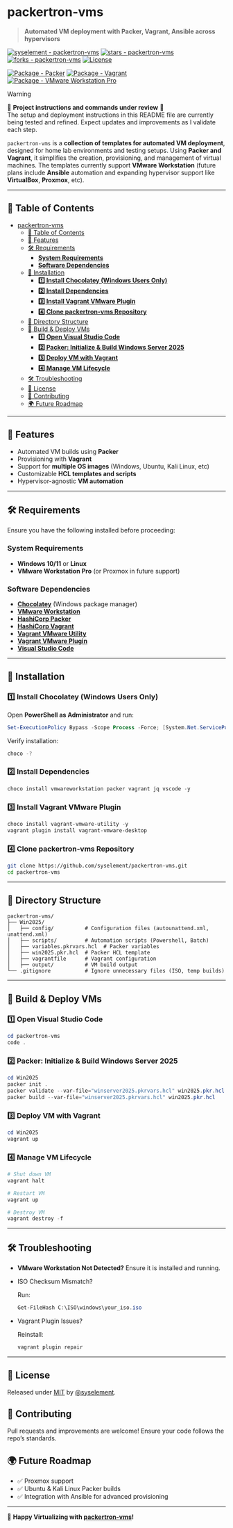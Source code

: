 # packertron-vms

> **Automated VM deployment with Packer, Vagrant, Ansible across hypervisors**

[![syselement - packertron-vms](https://img.shields.io/static/v1?label=syselement&message=packertron-vms&color=blue&logo=github)](https://github.com/syselement/packertron-vms) [![stars - packertron-vms](https://img.shields.io/github/stars/syselement/packertron-vms?style=social)](https://github.com/syselement/packertron-vms) [![forks - packertron-vms](https://img.shields.io/github/forks/syselement/packertron-vms?style=social)](https://github.com/syselement/packertron-vms) [![License](https://img.shields.io/badge/License-MIT-orange)](#-license "Go to license section")

[![Package - Packer](https://img.shields.io/badge/Packer->=1.11.2-brightgreen?logo=packer&logoColor=acqua)](https://developer.hashicorp.com/packer "Go to Packer homepage") [![Package - Vagrant](https://img.shields.io/badge/Vagrant->=2.4.3-brightgreen?logo=vagrant&logoColor=blue)](https://developer.hashicorp.com/vagrant "Go to Vagrant homepage") [![Package - VMware Workstation Pro](https://img.shields.io/badge/VMwareWorkstationPro->17.x-brightgreen?logo=vmware&logoColor=white)](https://www.vmware.com/products/desktop-hypervisor/workstation-and-fusion "Go to VMware Workstation homepage")

> [!WARNING]
> 🚧 **Project instructions and commands under review** 🚧  
> The setup and deployment instructions in this README file are currently being tested and refined.
> Expect updates and improvements as I validate each step.  

`packertron-vms` is a **collection of templates for automated VM deployment**, designed for home lab environments and testing setups. Using **Packer and Vagrant**, it simplifies the creation, provisioning, and management of virtual machines. The templates currently support **VMware Workstation** (future plans include **Ansible** automation and expanding hypervisor support like **VirtualBox**, **Proxmox**, etc).

---

## 📖 Table of Contents

- [packertron-vms](#packertron-vms)
  - [📖 Table of Contents](#-table-of-contents)
  - [🚀 Features](#-features)
  - [🛠 Requirements](#-requirements)
    - [**System Requirements**](#system-requirements)
    - [**Software Dependencies**](#software-dependencies)
  - [🔧 Installation](#-installation)
    - [**1️⃣ Install Chocolatey (Windows Users Only)**](#1️⃣-install-chocolatey-windows-users-only)
    - [**2️⃣ Install Dependencies**](#2️⃣-install-dependencies)
    - [**3️⃣ Install Vagrant VMware Plugin**](#3️⃣-install-vagrant-vmware-plugin)
    - [**4️⃣ Clone packertron-vms Repository**](#4️⃣-clone-packertron-vms-repository)
  - [📁 Directory Structure](#-directory-structure)
  - [🚀 Build \& Deploy VMs](#-build--deploy-vms)
    - [**1️⃣ Open Visual Studio Code**](#1️⃣-open-visual-studio-code)
    - [**2️⃣ Packer: Initialize \& Build Windows Server 2025**](#2️⃣-packer-initialize--build-windows-server-2025)
    - [**3️⃣ Deploy VM with Vagrant**](#3️⃣-deploy-vm-with-vagrant)
    - [**4️⃣ Manage VM Lifecycle**](#4️⃣-manage-vm-lifecycle)
  - [🛠 Troubleshooting](#-troubleshooting)
  - [📜 License](#-license)
  - [🤝 Contributing](#-contributing)
  - [🌍 Future Roadmap](#-future-roadmap)


---

## 🚀 Features

- Automated VM builds using **Packer**
- Provisioning with **Vagrant**
- Support for **multiple OS images** (Windows, Ubuntu, Kali Linux, etc)
- Customizable **HCL templates and scripts**
- Hypervisor-agnostic **VM automation**

------

## 🛠 Requirements

Ensure you have the following installed before proceeding:

### **System Requirements**

- **Windows 10/11** or **Linux**
- **VMware Workstation Pro** (or Proxmox in future support)

### **Software Dependencies**

- **[Chocolatey](https://chocolatey.org/)** (Windows package manager)
- **[VMware Workstation](https://support.broadcom.com/group/ecx/downloads)**
- **[HashiCorp Packer](https://www.packer.io/)**
- **[HashiCorp Vagrant](https://developer.hashicorp.com/vagrant/install?product_intent=vagrant)**
- **[Vagrant VMware Utility](https://developer.hashicorp.com/vagrant/docs/providers/vmware/vagrant-vmware-utility)**
- **[Vagrant VMware Plugin](https://developer.hashicorp.com/vagrant/docs/providers/vmware/installation)**
- **[Visual Studio Code](https://code.visualstudio.com/)**

------

## 🔧 Installation

### **1️⃣ Install Chocolatey (Windows Users Only)**

Open **PowerShell as Administrator** and run:

```powershell
Set-ExecutionPolicy Bypass -Scope Process -Force; [System.Net.ServicePointManager]::SecurityProtocol = [System.Net.ServicePointManager]::SecurityProtocol -bor 3072; iex ((New-Object System.Net.WebClient).DownloadString('https://community.chocolatey.org/install.ps1'))
```

Verify installation:

```powershell
choco -?
```

### **2️⃣ Install Dependencies**

```powershell
choco install vmwareworkstation packer vagrant jq vscode -y
```

### **3️⃣ Install Vagrant VMware Plugin**

```powershell
choco install vagrant-vmware-utility -y
vagrant plugin install vagrant-vmware-desktop
```

### **4️⃣ Clone packertron-vms Repository**

```bash
git clone https://github.com/syselement/packertron-vms.git
cd packertron-vms
```

------

## 📁 Directory Structure

```
packertron-vms/
├── Win2025/
│   ├── config/          # Configuration files (autounattend.xml, unattend.xml)
│   ├── scripts/         # Automation scripts (Powershell, Batch)
│   ├── variables.pkrvars.hcl  # Packer variables
│   ├── win2025.pkr.hcl  # Packer HCL template
│   ├── vagrantfile      # Vagrant configuration
│   ├── output/          # VM build output
└── .gitignore           # Ignore unnecessary files (ISO, temp builds)
```

------

## 🚀 Build & Deploy VMs

### **1️⃣ Open Visual Studio Code**

```powershell
cd packertron-vms
code .
```

### **2️⃣ Packer: Initialize & Build Windows Server 2025**

```powershell
cd Win2025
packer init .
packer validate --var-file="winserver2025.pkrvars.hcl" win2025.pkr.hcl
packer build --var-file="winserver2025.pkrvars.hcl" win2025.pkr.hcl
```

### **3️⃣ Deploy VM with Vagrant**

```powershell
cd Win2025
vagrant up
```

### **4️⃣ Manage VM Lifecycle**

```powershell
# Shut down VM
vagrant halt

# Restart VM
vagrant up

# Destroy VM
vagrant destroy -f
```

------

## 🛠 Troubleshooting

- **VMware Workstation Not Detected?** Ensure it is installed and running.

- ISO Checksum Mismatch?

   Run:

  ```powershell
  Get-FileHash C:\ISO\windows\your_iso.iso
  ```

- Vagrant Plugin Issues?

   Reinstall:

  ```powershell
  vagrant plugin repair
  ```

------

## 📜 License

Released under [MIT](/LICENSE) by [@syselement](https://github.com/syselement).

## 🤝 Contributing

Pull requests and improvements are welcome! Ensure your code follows the repo’s standards.

## 🌍 Future Roadmap

- ✅ Proxmox support
- ✅ Ubuntu & Kali Linux Packer builds
- ✅ Integration with Ansible for advanced provisioning

------

🚀 **Happy Virtualizing with [packertron-vms](#packertron-vms)!**


